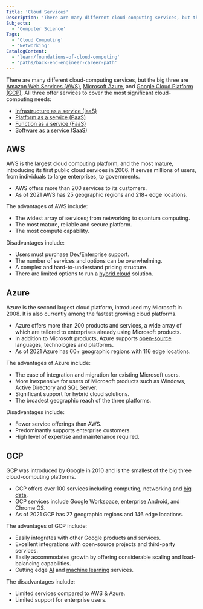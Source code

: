 ```yaml
---
Title: 'Cloud Services'
Description: 'There are many different cloud-computing services, but the big three are Microsoft Azure, Amazon Web Services (AWS) and Google Cloud Platform (GCP).'
Subjects:
  - 'Computer Science'
Tags:
  - 'Cloud Computing'
  - 'Networking'
CatalogContent:
  - 'learn/foundations-of-cloud-computing'
  - 'paths/back-end-engineer-career-path'
---
```


There are many different cloud-computing services, but the big three are [Amazon Web Services (AWS)](https://aws.amazon.com/), [Microsoft Azure](https://azure.microsoft.com/), and [Google Cloud Platform (GCP)](https://cloud.google.com/). All three offer services to cover the most significant cloud-computing needs:

- [Infrastructure as a service (IaaS)](https://www.codecademy.com/resources/docs/cloud-computing/iaas)
- [Platform as a service (PaaS)](https://www.codecademy.com/resources/docs/cloud-computing/paas)
- [Function as a service (FaaS)](https://www.codecademy.com/resources/docs/cloud-computing/faas)
- [Software as a service (SaaS)](https://www.codecademy.com/resources/docs/cloud-computing/saas)

## AWS

AWS is the largest cloud computing platform, and the most mature, introducing its first public cloud services in 2006. It serves millions of users, from individuals to large enterprises, to governments.

- AWS offers more than 200 services to its customers.
- As of 2021 AWS has 25 geographic regions and 218+ edge locations.

The advantages of AWS include:

- The widest array of services; from networking to quantum computing.
- The most mature, reliable and secure platform.
- The most compute capability.

Disadvantages include:

- Users must purchase Dev/Enterprise support.
- The number of services and options can be overwhelming.
- A complex and hard-to-understand pricing structure.
- There are limited options to run a [hybrid cloud](https://www.codecademy.com/resources/docs/cloud-computing/types-of-cloud) solution.

## Azure

Azure is the second largest cloud platform, introduced my Microsoft in 2008. It is also currently among the fastest growing cloud platforms.

- Azure offers more than 200 products and services, a wide array of which are tailored to enterprises already using Microsoft products.
- In addition to Microsoft products, Azure supports [open-source](https://www.codecademy.com/resources/docs/open-source) languages, technologies and platforms.
- As of 2021 Azure has 60+ geographic regions with 116 edge locations.

The advantages of Azure include:

- The ease of integration and migration for existing Microsoft users.
- More inexpensive for users of Microsoft products such as Windows, Active Directory and SQL Server.
- Significant support for hybrid cloud solutions.
- The broadest geographic reach of the three platforms.

Disadvantages include:

- Fewer service offerings than AWS.
- Predominantly supports enterprise customers.
- High level of expertise and maintenance required.

## GCP

GCP was introduced by Google in 2010 and is the smallest of the big three cloud-computing platforms.

- GCP offers over 100 services including computing, networking and [big data](https://www.codecademy.com/resources/docs/general/big-data).
- GCP services include Google Workspace, enterprise Android, and Chrome OS.
- As of 2021 GCP has 27 geographic regions and 146 edge locations.

The advantages of GCP include:

- Easily integrates with other Google products and services.
- Excellent integrations with open-source projects and third-party services.
- Easily accommodates growth by offering considerable scaling and load-balancing capabilities.
- Cutting edge [AI](https://www.codecademy.com/resources/docs/general/artificial-intelligence) and [machine learning](https://www.codecademy.com/resources/docs/general/machine-learning) services.

The disadvantages include:

- Limited services compared to AWS & Azure.
- Limited support for enterprise users.
